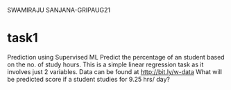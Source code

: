 SWAMIRAJU SANJANA-GRIPAUG21
# task1
Prediction using Supervised ML
Predict the percentage of an student based on the no. of study hours.
 This is a simple linear regression task as it involves just 2 variables.
Data can be found at http://bit.ly/w-data
What will be predicted score if a student studies for 9.25 hrs/ day?
